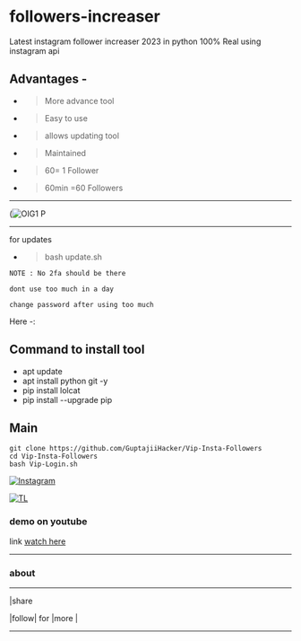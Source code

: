 # followers-increaser
Latest instagram follower increaser 2023 in python 100% Real using instagram api


## Advantages -

- >More advance tool 

- >Easy to use

- >allows updating tool 

- >Maintained
- > 60= 1 Follower
- > 60min =60 Followers 
---


(![OIG1 P](https://github.com/GuptajiiHacker/Vip-Insta-Followers/assets/155041576/ac40d87e-42e5-472c-a237-e44573a620c1)


---

for updates


- >bash update.sh
```
NOTE : No 2fa should be there

dont use too much in a day

change password after using too much 
```

Here -:

## Command to install tool







- apt update 
- apt install python git -y 
- pip install lolcat
- pip install --upgrade pip

## Main
```
git clone https://github.com/GuptajiiHacker/Vip-Insta-Followers
cd Vip-Insta-Followers
bash Vip-Login.sh
```


[![Instagram](https://img.shields.io/badge/INSTAGRAM-ForHelp-green?style=for-the-badge&logo=instagram)](https://www.instagram.com/its_vip_krishna_gupta?igsh=NmRpbzd3Y2EzaWRw)

[![TL](https://img.shields.io/badge/TELEGRAM-CHANNEL-brightgreen?style=for-the-badge&logo=telegram)](https://t.me/HackerGuptajii.com)


### demo on youtube
link [watch here](https://www.youtube.com/watch?v=byN17DiOr0I)



---



### about 



---

|share 



|follow| for |more |



---













